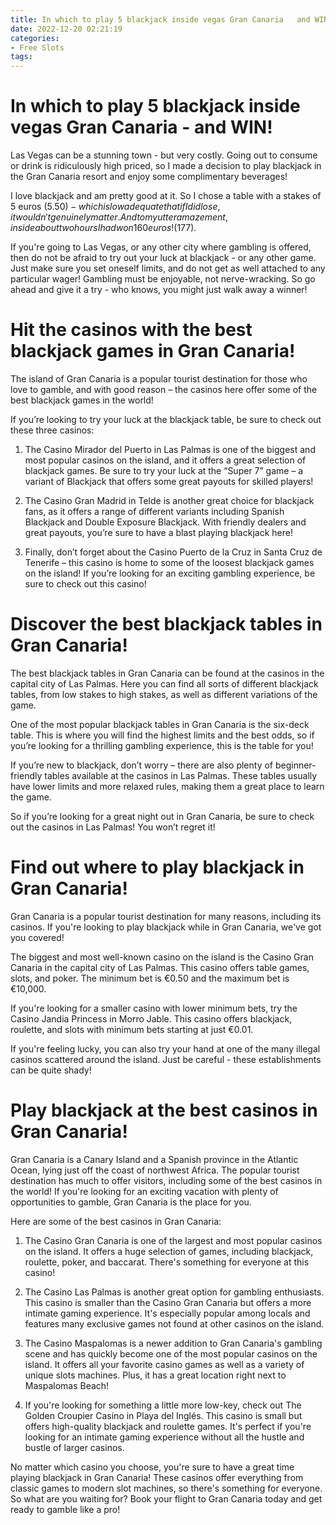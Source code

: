 ```yaml
---
title: In which to play 5 blackjack inside vegas Gran Canaria   and WIN!
date: 2022-12-20 02:21:19
categories:
- Free Slots
tags:
---
```



#  In which to play 5 blackjack inside vegas Gran Canaria - and WIN!

Las Vegas can be a stunning town - but very costly. Going out to consume or drink is ridiculously high priced, so I made a decision to play blackjack in the Gran Canaria resort and enjoy some complimentary beverages!

I love blackjack and am pretty good at it. So I chose a table with a stakes of 5 euros ($5.50) - which is low adequate that if I did lose, it wouldn't genuinely matter. And to my utter amazement, inside about two hours I had won 160 euros! ($177).

If you're going to Las Vegas, or any other city where gambling is offered, then do not be afraid to try out your luck at blackjack - or any other game. Just make sure you set oneself limits, and do not get as well attached to any particular wager! Gambling must be enjoyable, not nerve-wracking. So go ahead and give it a try - who knows, you might just walk away a winner!

#  Hit the casinos with the best blackjack games in Gran Canaria!

The island of Gran Canaria is a popular tourist destination for those who love to gamble, and with good reason – the casinos here offer some of the best blackjack games in the world!

If you’re looking to try your luck at the blackjack table, be sure to check out these three casinos:

1. The Casino Mirador del Puerto in Las Palmas is one of the biggest and most popular casinos on the island, and it offers a great selection of blackjack games. Be sure to try your luck at the “Super 7” game – a variant of Blackjack that offers some great payouts for skilled players!

2. The Casino Gran Madrid in Telde is another great choice for blackjack fans, as it offers a range of different variants including Spanish Blackjack and Double Exposure Blackjack. With friendly dealers and great payouts, you’re sure to have a blast playing blackjack here!

3. Finally, don’t forget about the Casino Puerto de la Cruz in Santa Cruz de Tenerife – this casino is home to some of the loosest blackjack games on the island! If you’re looking for an exciting gambling experience, be sure to check out this casino!

#  Discover the best blackjack tables in Gran Canaria!

The best blackjack tables in Gran Canaria can be found at the casinos in the capital city of Las Palmas. Here you can find all sorts of different blackjack tables, from low stakes to high stakes, as well as different variations of the game.

One of the most popular blackjack tables in Gran Canaria is the six-deck table. This is where you will find the highest limits and the best odds, so if you’re looking for a thrilling gambling experience, this is the table for you!

If you’re new to blackjack, don’t worry – there are also plenty of beginner-friendly tables available at the casinos in Las Palmas. These tables usually have lower limits and more relaxed rules, making them a great place to learn the game.

So if you’re looking for a great night out in Gran Canaria, be sure to check out the casinos in Las Palmas! You won’t regret it!

#  Find out where to play blackjack in Gran Canaria!

Gran Canaria is a popular tourist destination for many reasons, including its casinos. If you're looking to play blackjack while in Gran Canaria, we've got you covered!

The biggest and most well-known casino on the island is the Casino Gran Canaria in the capital city of Las Palmas. This casino offers table games, slots, and poker. The minimum bet is €0.50 and the maximum bet is €10,000.

If you're looking for a smaller casino with lower minimum bets, try the Casino Jandia Princess in Morro Jable. This casino offers blackjack, roulette, and slots with minimum bets starting at just €0.01.

If you're feeling lucky, you can also try your hand at one of the many illegal casinos scattered around the island. Just be careful - these establishments can be quite shady!

#  Play blackjack at the best casinos in Gran Canaria!

Gran Canaria is a Canary Island and a Spanish province in the Atlantic Ocean, lying just off the coast of northwest Africa. The popular tourist destination has much to offer visitors, including some of the best casinos in the world! If you're looking for an exciting vacation with plenty of opportunities to gamble, Gran Canaria is the place for you.

Here are some of the best casinos in Gran Canaria:

1. The Casino Gran Canaria is one of the largest and most popular casinos on the island. It offers a huge selection of games, including blackjack, roulette, poker, and baccarat. There's something for everyone at this casino!

2. The Casino Las Palmas is another great option for gambling enthusiasts. This casino is smaller than the Casino Gran Canaria but offers a more intimate gaming experience. It's especially popular among locals and features many exclusive games not found at other casinos on the island.

3. The Casino Maspalomas is a newer addition to Gran Canaria's gambling scene and has quickly become one of the most popular casinos on the island. It offers all your favorite casino games as well as a variety of unique slots machines. Plus, it has a great location right next to Maspalomas Beach!

4. If you're looking for something a little more low-key, check out The Golden Croupier Casino in Playa del Inglés. This casino is small but offers high-quality blackjack and roulette games. It's perfect if you're looking for an intimate gaming experience without all the hustle and bustle of larger casinos.


No matter which casino you choose, you're sure to have a great time playing blackjack in Gran Canaria! These casinos offer everything from classic games to modern slot machines, so there's something for everyone. So what are you waiting for? Book your flight to Gran Canaria today and get ready to gamble like a pro!
